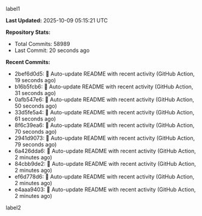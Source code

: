 
label1 
<!-- ACTIVITY_START -->
**Last Updated:** 2025-10-09 05:15:21 UTC

**Repository Stats:**
- Total Commits: 58989
- Last Commit: 20 seconds ago

**Recent Commits:**
- 2bef6d0d5: 🤖 Auto-update README with recent activity (GitHub Action, 19 seconds ago)
- b16b5fcb6: 🤖 Auto-update README with recent activity (GitHub Action, 31 seconds ago)
- 0afb547e6: 🤖 Auto-update README with recent activity (GitHub Action, 50 seconds ago)
- 33d5fe5a4: 🤖 Auto-update README with recent activity (GitHub Action, 61 seconds ago)
- 8f6c39ea6: 🤖 Auto-update README with recent activity (GitHub Action, 70 seconds ago)
- 2941d9073: 🤖 Auto-update README with recent activity (GitHub Action, 79 seconds ago)
- 6a426dda6: 🤖 Auto-update README with recent activity (GitHub Action, 2 minutes ago)
- 84cbb9de2: 🤖 Auto-update README with recent activity (GitHub Action, 2 minutes ago)
- ef6d778d6: 🤖 Auto-update README with recent activity (GitHub Action, 2 minutes ago)
- e4aaa9403: 🤖 Auto-update README with recent activity (GitHub Action, 2 minutes ago)
<!-- ACTIVITY_END -->

label2
